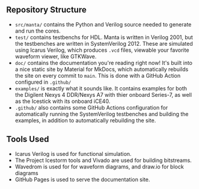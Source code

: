 ## Repository Structure
- `src/manta/` contains the Python and Verilog source needed to generate and run the cores.
- `test/` contains testbenchs for HDL. Manta is written in Verilog 2001, but the testbenches are written in SystemVerilog 2012. These are simulated using Icarus Verilog, which produces `.vcd` files, viewable your favorite waveform viewer, like GTKWave.
- `doc/` contains the documentation you're reading right now! It's built into a nice static site by Material for MkDocs, which automatically rebuilds the site on every commit to `main`. This is done with a GitHub Action configured in `.github/`
- `examples/` is exactly what it sounds like. It contains examples for both the Digilent Nexys 4 DDR/Nexys A7 with thier onboard Series-7, as well as the Icestick with its onboard iCE40.
- `.github/` also contains some GitHub Actions configuration for automatically running the SystemVerilog testbenches and building the examples, in addition to automatically rebuilding the site.

## Tools Used
- Icarus Verilog is used for functional simulation.
- The Project Icestorm tools and Vivado are used for building bitstreams.
- Wavedrom is used for for waveform diagrams, and draw.io for block diagrams
- GitHub Pages is used to serve the documentation site.
